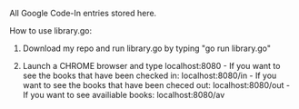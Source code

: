 All Google Code-In entries stored here.

How to use library.go:

  1) Download my repo and run library.go by typing "go run library.go"
  
  2) Launch a CHROME browser and type localhost:8080
    - If you want to see the books that have been checked in: localhost:8080/in
    - If you want to see the books that have been checed out: localhost:8080/out
    - If you want to see availiable books: localhost:8080/av
